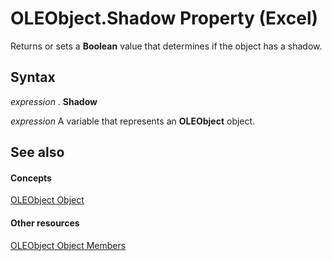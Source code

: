 
# OLEObject.Shadow Property (Excel)

Returns or sets a  **Boolean** value that determines if the object has a shadow.


## Syntax

 _expression_ . **Shadow**

 _expression_ A variable that represents an **OLEObject** object.


## See also


#### Concepts


[OLEObject Object](bc3ef12d-1531-6c21-71ab-3df6bb851f3b.md)
#### Other resources


[OLEObject Object Members](fcee0a0a-a270-9f03-37f6-eb5989797bba.md)
